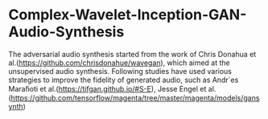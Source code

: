 # Complex-Wavelet-Inception-GAN-Audio-Synthesis
The adversarial audio synthesis started from the work of Chris Donahua et al.(https://github.com/chrisdonahue/wavegan), which aimed at the unsupervised audio synthesis. Following studies have used various strategies to improve the fidelity of generated audio, such as Andr´es Maraﬁoti et al.(https://tifgan.github.io/#S-E), Jesse Engel et al.(https://github.com/tensorflow/magenta/tree/master/magenta/models/gansynth)
